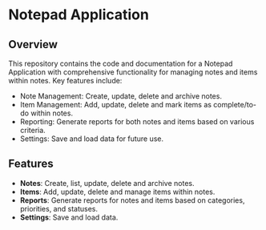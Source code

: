 # Notepad Application

## Overview

This repository contains the code and documentation for a Notepad Application with comprehensive functionality for managing notes and items within notes. Key features include:

- Note Management: Create, update, delete and archive notes.
- Item Management: Add, update, delete and mark items as complete/to-do within notes.
- Reporting: Generate reports for both notes and items based on various criteria.
- Settings: Save and load data for future use.

## Features

- **Notes**: Create, list, update, delete and archive notes.
- **Items**: Add, update, delete and manage items within notes.
- **Reports**: Generate reports for notes and items based on categories, priorities, and statuses.
- **Settings**: Save and load data.
